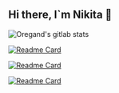 ## Hi there, I`m Nikita 👋

![Oregand's gitlab stats](https://gitlab-readme-stats.vercel.app/api?username=dgt4l)

[![Readme Card](https://github-readme-stats.vercel.app/api/pin/?username=Roma004&repo=polyclinic-backend)](https://gitlab.com/Roma004/polyclinic-backend)

[![Readme Card](https://github-readme-stats.vercel.app/api/pin/?username=dgt4l&repo=PictureProcessing)](https://github.com/dgt4l/PictureProcessing)

[![Readme Card](https://github-readme-stats.vercel.app/api/pin/?username=Administrator&repo=Metagrinder)](https://gitlab.uzniki.online/root/metagrinder/)
